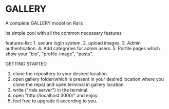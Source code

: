 # GALLERY

A complete GALLERY model on Rails

its simple cool with all the common necessary features 

features-list: 1. secure login system.
               2. upload images.
               3. Admin authentication.
               4. Add categories for admin users.
               5. Porfile pages which show your "bio", "profile-image", "posts".
               
               
               
GETTING STARTED
1. clone the repositery to your desired location.
2. open gallery folder(which is present in your desired location where you clone the repo) and open terminal in gallery location.
3. write ("rials server") in the terminal.
4. open "http://localhost:3000/" and enjoy.
5. feel free to upgrade it according to you.
